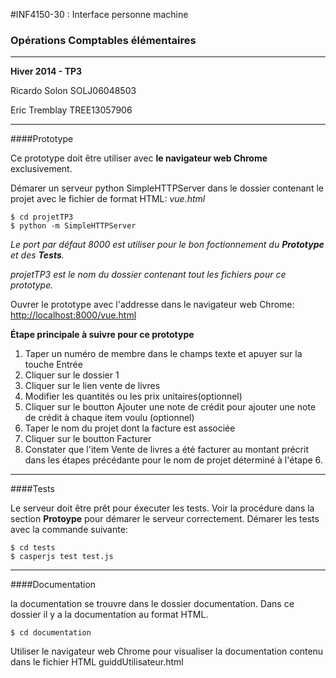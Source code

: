 #INF4150-30 : Interface personne machine
### Opérations Comptables élémentaires 
----------

**Hiver 2014 - TP3**

Ricardo Solon SOLJ06048503

Eric Tremblay TREE13057906

----------

####Prototype


Ce prototype doit être utiliser avec **le navigateur web Chrome** exclusivement.

Démarer un serveur python SimpleHTTPServer dans le dossier contenant le projet avec le fichier de format HTML: *vue.html*

    $ cd projetTP3
    $ python -m SimpleHTTPServer

*Le port par défaut 8000 est utiliser pour le bon foctionnement du __Prototype__ et des __Tests__.*

*projetTP3 est le nom du dossier contenant tout les fichiers pour ce prototype.*

Ouvrer le prototype avec l'addresse dans le navigateur web Chrome: [http://localhost:8000/vue.html](http://localhost:8000/vue.html "prototype")

**Étape principale à suivre pour ce prototype**

1. Taper un numéro de membre dans le champs texte et apuyer sur la touche Entrée
2. Cliquer sur le dossier 1
3. Cliquer sur le lien vente de livres
4. Modifier les quantités ou les prix unitaires(optionnel)
5. Cliquer sur le boutton Ajouter une note de crédit pour ajouter une note de crédit à chaque item voulu (optionnel)
6. Taper le nom du projet dont la facture est associée
7. Cliquer sur le boutton Facturer
8. Constater que l'item Vente de livres a été facturer au montant précrit dans les étapes précédante pour le nom de projet déterminé à l'étape 6.

----------

####Tests

Le serveur doit être prêt pour éxecuter les tests. Voir la procédure dans la section **Protoype** pour démarer le serveur correctement.
Démarer les tests avec la commande suivante:

    $ cd tests   
    $ casperjs test test.js


----------

####Documentation

la documentation se trouvre dans le dossier documentation. Dans ce dossier il y a la documentation au format HTML.

    $ cd documentation

Utiliser le navigateur web Chrome pour visualiser la documentation contenu dans le fichier HTML guiddUtilisateur.html

